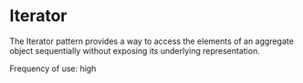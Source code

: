 # Iterator

The Iterator pattern provides a way to access the elements of an aggregate object sequentially
without exposing its underlying representation.

Frequency of use: high